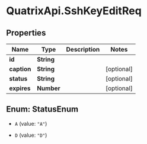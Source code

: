 # QuatrixApi.SshKeyEditReq

## Properties
Name | Type | Description | Notes
------------ | ------------- | ------------- | -------------
**id** | **String** |  | 
**caption** | **String** |  | [optional] 
**status** | **String** |  | [optional] 
**expires** | **Number** |  | [optional] 


<a name="StatusEnum"></a>
## Enum: StatusEnum


* `A` (value: `"A"`)

* `D` (value: `"D"`)




